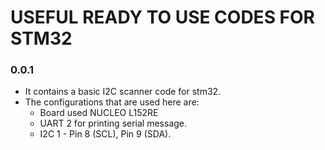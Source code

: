 # USEFUL READY TO USE CODES FOR STM32


### 0.0.1
- It contains a basic I2C scanner code for stm32.
- The configurations that are used here are:
    - Board used NUCLEO L152RE
    - UART 2 for printing serial message.
    - I2C 1 - Pin 8 (SCL), Pin 9 (SDA).
